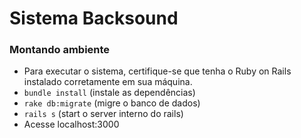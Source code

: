 # Sistema Backsound

### Montando ambiente
- Para executar o sistema, certifique-se que tenha o Ruby on Rails instalado corretamente em sua máquina.
- `bundle install` (instale as dependências)
- `rake db:migrate` (migre o banco de dados)
- `rails s` (start o server interno do rails)
- Acesse localhost:3000
